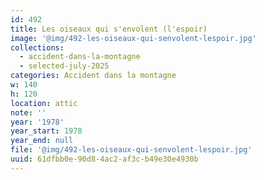 ```yaml
---
id: 492
title: Les oiseaux qui s'envolent (l'espoir)
image: '@img/492-les-oiseaux-qui-senvolent-lespoir.jpg'
collections:
  - accident-dans-la-montagne
  - selected-july-2025
categories: Accident dans la montagne
w: 140
h: 120
location: attic
note: ''
year: '1978'
year_start: 1978
year_end: null
file: '@img/492-les-oiseaux-qui-senvolent-lespoir.jpg'
uuid: 61dfbb0e-90d8-4ac2-af3c-b49e30e4930b
---
```


